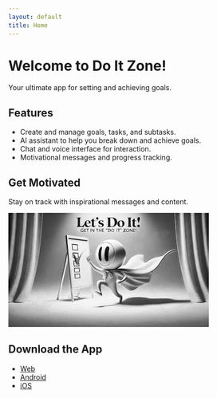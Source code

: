 ```yaml
---
layout: default
title: Home
---
```


# Welcome to Do It Zone!

Your ultimate app for setting and achieving goals.

## Features

- Create and manage goals, tasks, and subtasks.
- AI assistant to help you break down and achieve goals.
- Chat and voice interface for interaction.
- Motivational messages and progress tracking.

## Get Motivated

Stay on track with inspirational messages and content.

![Motivational Image](assets/images/do_it.png)

## Download the App

- [Web](https://do-it-zone.web.app/)
- [Android](https://play.google.com/store/apps/details?id=com.humanquest.doItZone)
- [iOS](https://apps.apple.com/us/app/do-it-zone/id123456789)
